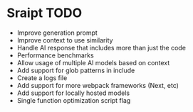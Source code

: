 # Sraipt TODO

-   Improve generation prompt
-   Improve context to use similarity
-   Handle AI response that includes more than just the code
-   Performance benchmarks
-   Allow usage of multiple AI models based on context
-   Add support for glob patterns in include
-   Create a logs file
-   Add support for more webpack frameworks (Next, etc)
-   Add support for locally hosted models
-   Single function optimization script flag
